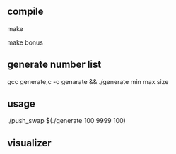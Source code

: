 
## compile
<!-- push_swap -->
make 
<!-- checker -->
make bonus

## generate number list

gcc generate,c -o genarate && ./generate min max size

## usage

./push_swap $(./generate 100 9999 100)


## visualizer 
